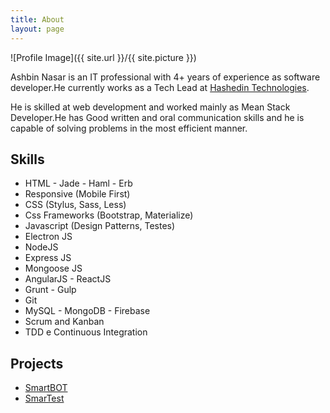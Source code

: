 ```yaml
---
title: About
layout: page
---
```

![Profile Image]({{ site.url }}/{{ site.picture }})

<p>Ashbin Nasar is an IT professional with 4+ years of experience as software developer.He currently works as a Tech Lead at <a href="https://hashedin.com/">Hashedin Technologies</a>.</p>

<p>He is skilled at web development and worked mainly as Mean Stack Developer.He has Good written and oral communication skills and he is capable of solving problems in the most efficient manner.</p>


<h2>Skills</h2>

<ul class="skill-list">
	<li>HTML - Jade - Haml - Erb</li>
	<li>Responsive (Mobile First)</li>
	<li>CSS (Stylus, Sass, Less)</li>
	<li>Css Frameworks (Bootstrap, Materialize)</li>
	<li>Javascript (Design Patterns, Testes)</li>
	<li>Electron JS</li>
	<li>NodeJS</li>
	<li>Express JS</li>
	<li>Mongoose JS</li>
	<li>AngularJS - ReactJS</li>
	<li>Grunt - Gulp</li>
	<li>Git</li>
	<!-- <li>PHP</li> -->
	<!-- <li>Python</li> -->
	<li>MySQL - MongoDB - Firebase</li>
	<li>Scrum and Kanban</li>
	<li>TDD e Continuous Integration</li>
</ul>

<h2>Projects</h2>

<ul>
	<li><a href="https://www.brillio.com/">SmartBOT</a></li>
	<li><a href="https://www.brillio.com/solutions/smartest">SmarTest</a></li>
</ul>
